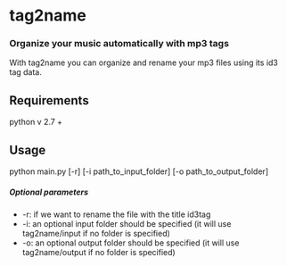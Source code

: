 # tag2name

### Organize your music automatically with mp3 tags

With tag2name you can organize and rename your mp3 files using its id3 tag data.

Requirements
------------
python v 2.7 +

Usage
-----

python main.py [-r] [-i path_to_input_folder] [-o path_to_output_folder]

##### Optional parameters
-  -r: if we want to rename the file with the title id3tag
-  -i: an optional input folder should be specified (it will use tag2name/input if no folder is specified)
-  -o: an optional output folder should be specified (it will use tag2name/output if no folder is specified)